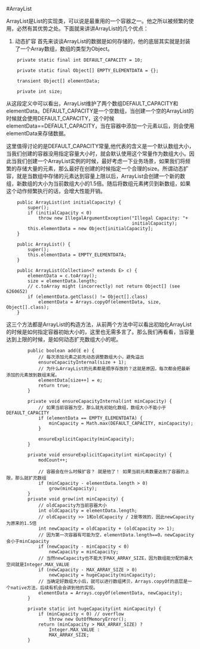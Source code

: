 #ArrayList

ArrayList是List的实现类，可以说是最重用的一个容器之一。他之所以被频繁的使用，必然有其优势之处。下面就来讲讲ArrayList的几个优点：

1. 动态扩容
首先来谈谈ArrayList的数据是如何存储的，他的底层其实就是封装了一个Array数组，数组的类型为Object。  
```
    private static final int DEFAULT_CAPACITY = 10;

    private static final Object[] EMPTY_ELEMENTDATA = {};

    transient Object[] elementData;

    private int size;
```
   从这段定义中可以看出，ArrayList维护了两个数组DEFAULT_CAPACITY和elementData。DEFAULT_CAPACITY是一个空数组，当创建一个空的ArrayList的时候就会使用DEFAULT_CAPACITY，这个时候elementData==DEFAULT_CAPACITY，当在容器中添加一个元素以后，则会使用elementData来存储数据。  
   
   这里值得讨论的是DEFAULT_CAPACITY常量,他代表的含义是一个默认数组大小，当我们创建的容器没用指定容量大小时，就会默认使用这个常量作为数组大小。因此当我们创建一个ArrayList实例的时候，最好考虑一下业务场景，如果我们将频繁的存储大量的元素，那么最好在创建的时候指定一个合理的size。所谓动态扩容，就是当数组中存储的元素达到容量上限以后，ArrayList会创建一个新的数组，新数组的大小为当前数组大小的1.5倍。随后将数组元素拷贝到新数组，如果这个动作频繁执行的话，会增大性能开销。  
```
    public ArrayList(int initialCapacity) {
        super();
        if (initialCapacity < 0)
            throw new IllegalArgumentException("Illegal Capacity: "+
                                               initialCapacity);
        this.elementData = new Object[initialCapacity];
    }

    public ArrayList() {
        super();
        this.elementData = EMPTY_ELEMENTDATA;
    }

    public ArrayList(Collection<? extends E> c) {
        elementData = c.toArray();
        size = elementData.length;
        // c.toArray might (incorrectly) not return Object[] (see 6260652)
        if (elementData.getClass() != Object[].class)
            elementData = Arrays.copyOf(elementData, size, Object[].class);
    }
```
这三个方法都是ArrayList的构造方法，从前两个方法中可以看出初始化ArrayList的时候是如何指定容器初始大小的，这里也无需多言了。那么我们再看看，当容量达到上限的时候，是如何动态扩充数组大小的呢。  
```
        public boolean add(E e) {
        	// 每次添加元素之前先动态调整数组大小，避免溢出
            ensureCapacityInternal(size + 1);
            // 为什么ArrayList的元素都是顺序存放的？这就是原因，每次都会把最新添加的元素放到数组末尾。
            elementData[size++] = e;
            return true;
        }
        
        private void ensureCapacityInternal(int minCapacity) {
        	// 如果当前容器为空，那么就先初始化数组，数组大小不能小于DEFAULT_CAPACITY
            if (elementData == EMPTY_ELEMENTDATA) {
                minCapacity = Math.max(DEFAULT_CAPACITY, minCapacity);
            }

            ensureExplicitCapacity(minCapacity);
        }

        private void ensureExplicitCapacity(int minCapacity) {
            modCount++;

            // 容器会在什么时候扩容？ 就是他了！ 如果当前元素数量达到了容器的上限，那么就扩充数组
            if (minCapacity - elementData.length > 0)
                grow(minCapacity);
        }
        private void grow(int minCapacity) {
            // oldCapacity为当前容器大小
            int oldCapacity = elementData.length;
            // oldCapacity >> 1和oldCapacity / 2是等效的，因此newCapacity为原来的1.5倍
            int newCapacity = oldCapacity + (oldCapacity >> 1);
            // 因为第一次容器有可能为空，elementData.length==0，newCapacity会小于minCapacity
            if (newCapacity - minCapacity < 0)
                newCapacity = minCapacity;
            // 当然newCapacity也不能大于MAX_ARRAY_SIZE，因为数组能分配的最大空间就是Integer.MAX_VALUE
            if (newCapacity - MAX_ARRAY_SIZE > 0)
                newCapacity = hugeCapacity(minCapacity);
            // 当确定好数组大小后，就可以进行数组拷贝，Arrays.copyOf的底层是一个native方法，后续有机会会讲到他的实现。
            elementData = Arrays.copyOf(elementData, newCapacity);
        }

        private static int hugeCapacity(int minCapacity) {
            if (minCapacity < 0) // overflow
                throw new OutOfMemoryError();
            return (minCapacity > MAX_ARRAY_SIZE) ?
                Integer.MAX_VALUE :
                MAX_ARRAY_SIZE;
        }

```























